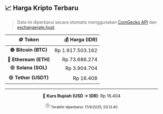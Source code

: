 

<!-- HARGA_KRIPTO -->
## 📈 Harga Kripto Terbaru

> Data ini diperbarui secara otomatis menggunakan [CoinGecko API](https://www.coingecko.com/) dan [exchangerate.host](https://exchangerate.host/)

<div align="center">

| 🪙 Token | 💰 Harga (IDR) |
|:------:|---------------:|
| 🟠 **Bitcoin (BTC)**   | Rp 1.917.503.162 |
| 🔵 **Ethereum (ETH)**  | Rp 73.686.274 |
| 🟣 **Solana (SOL)**    | Rp 3.904.704 |
| 🟢 **Tether (USDT)**   | Rp 16.408 |

---

💱 **Kurs Rupiah (USD → IDR)**: Rp 16.404

🕒 <sub>Terakhir diperbarui: 17/9/2025, 03.13.40</sub>

</div>
<!-- /HARGA_KRIPTO -->
